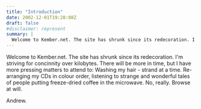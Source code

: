 ```yaml
---
title: "Introduction"
date: 2002-12-01T19:28:08Z
draft: false
#disclaimer: represent
summary: |
  Welcome to Kember.net. The site has shrunk since its redecoration. I'm striving for concinnity over kilobytes.
---
```


Welcome to Kember.net. The site has shrunk since its redecoration. I'm striving for concinnity over kilobytes. There will be more in time, but I have more pressing matters to attend to: Washing my hair - strand at a time. Re-arranging my CDs in colour order, listening to strange and wonderful tales of people putting freeze-dried coffee in the microwave. No, really. Browse at will.

Andrew.
